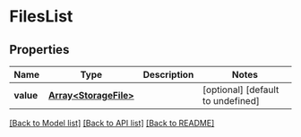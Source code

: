 
# FilesList

## Properties
Name | Type | Description | Notes
------------ | ------------- | ------------- | -------------
**value** | [**Array&lt;StorageFile&gt;**](StorageFile.md) |  | [optional] [default to undefined]



[[Back to Model list]](README.md#documentation-for-models) [[Back to API list]](README.md#documentation-for-api-endpoints) [[Back to README]](README.md)

